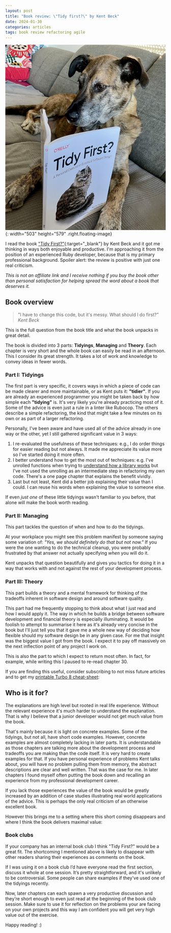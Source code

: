 ```yaml
---
layout: post
title: "Book review: \"Tidy first?\" by Kent Beck"
date: 2024-01-30
categories: articles
tags: book review refactoring agile
---
```


![The best coworker in the world helping me write the review](/assets/img/posts/reading-tidy-first.jpg){: width="503" height="579" .right.floating-image}

I read the book ["Tidy First?"](https://www.oreilly.com/library/view/tidy-first/9781098151232/){:target="\_blank"} by Kent Beck and it got me thinking in ways both enjoyable and productive. I'm approaching it from the position of an experienced Ruby developer, because that is my primary professional background. Spoiler alert: the review is positive with just one real criticism.

*This is not an affiliate link and I receive nothing if you buy the book other than personal satisfaction for helping spread the word about a book that deserves it.*

## Book overview

> "I have to change this code, but it's messy. What should I do first?" _Kent Beck_

This is the full question from the book title and what the book unpacks in great detail.

The book is divided into 3 parts: **Tidyings**, **Managing** and **Theory**. Each chapter is very short and the whole book can easily be read in an afternoon. This I consider its great strength. It takes a lot of work and knowledge to convey ideas in fewer words.

### Part I: Tidyings

The first part is very specific, it covers ways in which a piece of code can be made clearer and more maintainable, or as Kent puts it: **"tidier"**. If you are already an experienced programmer you might be taken back by how simple each **"tidying"** is. It's very likely you're already practicing most of it. Some of the advice is even just a rule in a linter like Rubocop. The others describe a simple refactoring, the kind that might take a few minutes on its own or as part of a larger refactoring.

Personally, I've been aware and have used all of the advice already in one way or the other, yet I still gathered significant value in 3 ways:
1. I re-evaluated the usefulness of these techniques: e.g., I do order things for easier reading but not always. It made me appreciate its value more so I've started doing it more often.
2. I better understand how to get the most out of techniques: e.g. I've unrolled functions when trying to [understand how a library works](/articles/understand-rails-async-db-queries) but I've not used the unrolling as an intermediate step in refactoring my own code. There's a one page chapter that explains the benefit vividly.
3. Last but not least, Kent did a better job explaining their value than I could. I can reuse his words when explaining the value to someone else.

If even *just one* of these little tidyings wasn't familiar to you before, that alone will make the book worth reading.

### Part II: Managing

This part tackles the question of when and how to do the tidyings.

At your workplace you might see this problem manifest by someone saying some variation of: *"Yes, we should definitely do that but not now."* If you were the one wanting to do the technical cleanup, you were probably frustrated by that answer not actually specifying *when* you will do it.

Kent unpacks that question beautifully and gives you tactics for doing it in a way that works with and not against the rest of your development process.

### Part III: Theory

This part builds a theory and a mental framework for thinking of the tradeoffs inherent in software design and around software quality.

This part had me frequently stopping to think about what I just read and how I would apply it. The way in which he builds a bridge between software development and financial theory is especially illuminating. It would be foolish to attempt to summarise it here as it's already very concise in the book but I'll just tell you that it gave me a whole new way of deciding how flexible should my software design be in any given case. For me that insight was the biggest value I got from the book. I expect it to pay off massively on the next inflection point of any project I work on.

This is also the part to which I expect to return most often. In fact, for example, while writing this I paused to re-read chapter 30.

If you are finding this useful, consider subscribing to not miss future articles and to get my [printable Turbo 8 cheat-sheet](/cheatsheet):
<script async data-uid="c481ada422" src="https://thoughtful-producer-2834.ck.page/c481ada422/index.js"></script>

## Who is it for?

The explanations are high level but rooted in real life experience. Without the relevant experience it's much harder to understand the explanation. That is why I believe that a junior developer would not get much value from the book.

That's mainly because it is light on concrete examples. Some of the tidyings, but not all, have short code examples. However, concrete examples are almost completely lacking in later parts. It is understandable as those chapters are talking more about the development process and tradeoffs you are making than the code itself. It is very hard to create examples for that. If you have personal experience of problems Kent talks about, you will have no problem pulling them from memory, the abstract descriptions are clear and well written. That was the case for me. In later chapters I found myself often putting the book down and recalling an experience from my professional development career.

If you lack those experiences the value of the book would be greatly increased by an addition of case studies illustrating real world applications of the advice. This is perhaps the only real criticism of an otherwise excellent book.

However this brings me to a setting where this short coming disappears and where I think the book delivers maximal value:
### Book clubs

If your company has an internal book club I think "Tidy First?" would be a great fit. The shortcoming I mentioned above is likely to disappear with other readers sharing their experiences as comments on the book.

If I was using it on a book club I’d have everyone read the first section, discuss it whole at one session. It’s pretty straightforward, and it's unlikely to be controversial. Some people can share examples if they've used one of the tidyings recently.

Now, later chapters can each spawn a very productive discussion and they’re short enough to even just read at the beginning of the book club session. Make sure to use it for reflection on the problems your are facing on your own projects and this way I am confident you will get very high value out of the exercise.

Happy reading! :)

